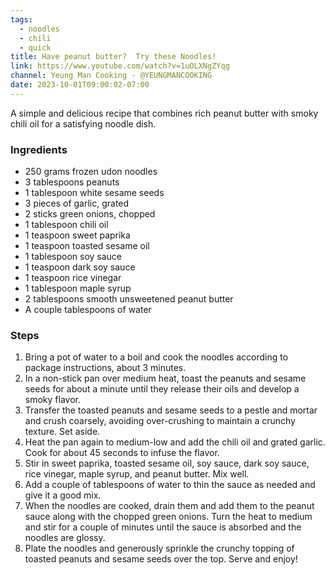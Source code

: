 ```yaml
---
tags:
  - noodles
  - chili
  - quick
title: Have peanut butter?  Try these Noodles!
link: https://www.youtube.com/watch?v=1uOLXNgZYqg
channel: Yeung Man Cooking - @YEUNGMANCOOKING
date: 2023-10-01T09:00:02-07:00
---
```

A simple and delicious recipe that combines rich peanut butter with smoky chili oil for a satisfying noodle dish.
### Ingredients
- 250 grams frozen udon noodles
- 3 tablespoons peanuts
- 1 tablespoon white sesame seeds
- 3 pieces of garlic, grated
- 2 sticks green onions, chopped
- 1 tablespoon chili oil
- 1 teaspoon sweet paprika
- 1 teaspoon toasted sesame oil
- 1 tablespoon soy sauce
- 1 teaspoon dark soy sauce
- 1 teaspoon rice vinegar
- 1 tablespoon maple syrup
- 2 tablespoons smooth unsweetened peanut butter
- A couple tablespoons of water
### Steps
1. Bring a pot of water to a boil and cook the noodles according to package instructions, about 3 minutes.
2. In a non-stick pan over medium heat, toast the peanuts and sesame seeds for about a minute until they release their oils and develop a smoky flavor.
3. Transfer the toasted peanuts and sesame seeds to a pestle and mortar and crush coarsely, avoiding over-crushing to maintain a crunchy texture. Set aside.
4. Heat the pan again to medium-low and add the chili oil and grated garlic. Cook for about 45 seconds to infuse the flavor.
5. Stir in sweet paprika, toasted sesame oil, soy sauce, dark soy sauce, rice vinegar, maple syrup, and peanut butter. Mix well.
6. Add a couple of tablespoons of water to thin the sauce as needed and give it a good mix.
7. When the noodles are cooked, drain them and add them to the peanut sauce along with the chopped green onions. Turn the heat to medium and stir for a couple of minutes until the sauce is absorbed and the noodles are glossy.
8. Plate the noodles and generously sprinkle the crunchy topping of toasted peanuts and sesame seeds over the top. Serve and enjoy!